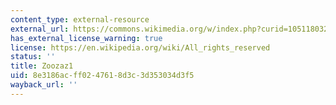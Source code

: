 ```yaml
---
content_type: external-resource
external_url: https://commons.wikimedia.org/w/index.php?curid=105118032
has_external_license_warning: true
license: https://en.wikipedia.org/wiki/All_rights_reserved
status: ''
title: Zoozaz1
uid: 8e3186ac-ff02-4761-8d3c-3d353034d3f5
wayback_url: ''
---
```

